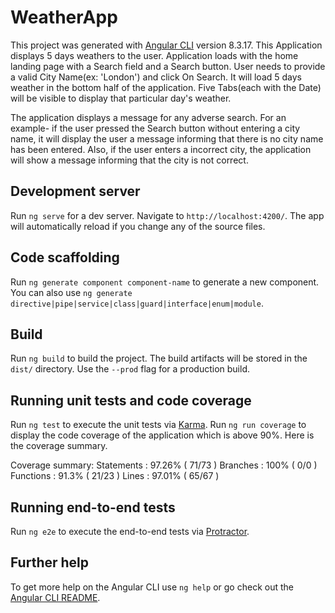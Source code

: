 # WeatherApp

This project was generated with [Angular CLI](https://github.com/angular/angular-cli) version 8.3.17.
This Application displays 5 days weathers to the user. Application loads with the home landing page with a Search field and a Search button. User needs to provide a valid City Name(ex: 'London') and click On Search. It will load 5 days weather in the bottom half of the application. Five Tabs(each with the Date) will be visible to display that particular day's weather.

The application displays a message for any adverse search. For an example- if the user pressed the Search button without entering a city name, it will display the user a message informing that there is no city name has been entered. Also, if the user enters a incorrect city, the application will show a message informing that the city is not correct.

## Development server

Run `ng serve` for a dev server. Navigate to `http://localhost:4200/`. The app will automatically reload if you change any of the source files.

## Code scaffolding

Run `ng generate component component-name` to generate a new component. You can also use `ng generate directive|pipe|service|class|guard|interface|enum|module`.

## Build

Run `ng build` to build the project. The build artifacts will be stored in the `dist/` directory. Use the `--prod` flag for a production build.

## Running unit tests and code coverage

Run `ng test` to execute the unit tests via [Karma](https://karma-runner.github.io). Run `ng run coverage` to display the code coverage of the application which is above 90%. Here is the coverage summary.

Coverage summary:
Statements   : 97.26% ( 71/73 )
Branches     : 100% ( 0/0 )
Functions    : 91.3% ( 21/23 )
Lines        : 97.01% ( 65/67 )


## Running end-to-end tests

Run `ng e2e` to execute the end-to-end tests via [Protractor](http://www.protractortest.org/).

## Further help

To get more help on the Angular CLI use `ng help` or go check out the [Angular CLI README](https://github.com/angular/angular-cli/blob/master/README.md).

